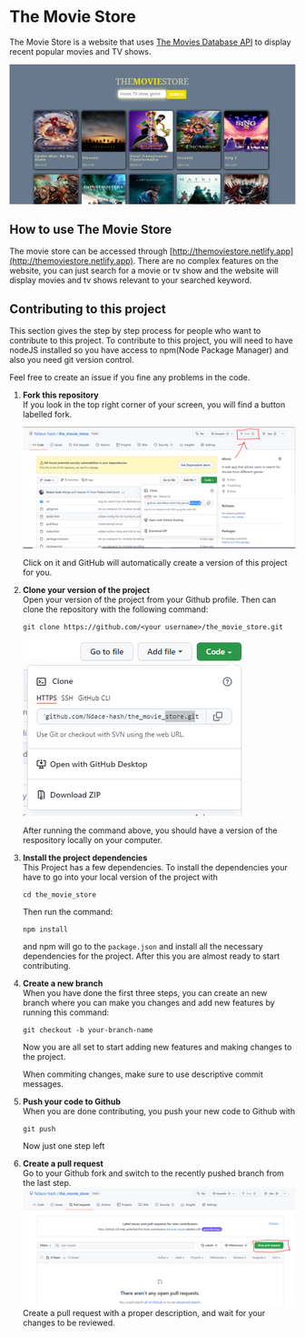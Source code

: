 # The Movie Store

The Movie Store is a website that uses [The Movies Database API](https://www.themoviedb.org) to display recent popular movies and TV shows.

![The Movie Store Home page](./docs/images/the_movie_store.PNG)

## How to use The Movie Store

The movie store can be accessed through [http://themoviestore.netlify.app](http://themoviestore.netlify.app).
There are no complex features on the website, you can just search for a movie or tv show and the website will display movies and tv shows relevant to your searched keyword.

## Contributing to this project

This section gives the step by step process for people who want to contribute to this project.
To contribute to this project, you will need to have nodeJS installed so you have access to npm(Node Package Manager) and also you need git version control.

Feel free to create an issue if you fine any problems in the code.

1. **Fork this repository**<br />
   If you look in the top right corner of your screen, you will find a button labelled fork.

   ![Fork a repository](./docs/images/fork.PNG)

   Click on it and GitHub will automatically create a version of this project for you.

1. **Clone your version of the project**<br/>
   Open your version of the project from your Github profile.
   Then can clone the repository with the following command:

   ```git
   git clone https://github.com/<your username>/the_movie_store.git
   ```

   ![Clone a repository](./docs/images/clone.PNG)

   After running the command above, you should have a version of the respository locally on your computer.

1. **Install the project dependencies**<br/>
   This Project has a few dependencies. To install the dependencies your have to go into your local version of the project with

   ```git
   cd the_movie_store
   ```

   Then run the command:

   ```node
   npm install
   ```

   and npm will go to the `package.json` and install all the necessary dependencies for the project.
   After this you are almost ready to start contributing.

1. **Create a new branch**<br/>
   When you have done the first three steps, you can create an new branch where you can make you changes and add new features by running this command:

   ```git
   git checkout -b your-branch-name
   ```

   Now you are all set to start adding new features and making changes to the project.

   When commiting changes, make sure to use descriptive commit messages.

1. **Push your code to Github**<br/>
   When you are done contributing, you push your new code to Github with

   ```git
   git push
   ```

   Now just one step left

1. **Create a pull request**<br/>
   Go to your Github fork and switch to the recently pushed branch from the last step.
   ![Pull request](./docs/images/pr.PNG)
   Create a pull request with a proper description, and wait for your changes to be reviewed.

<!-- Contributors can check the [contributors.md](./docs/contributors.md) for more understanding of the project structure, the how and why for certain decisions in the workflow. -->

